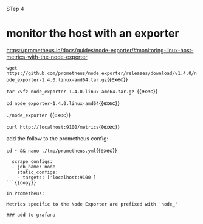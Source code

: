 STep 4

# monitor the host with an exporter

https://prometheus.io/docs/guides/node-exporter/#monitoring-linux-host-metrics-with-the-node-exporter


`wget https://github.com/prometheus/node_exporter/releases/download/v1.4.0/node_exporter-1.4.0.linux-amd64.tar.gz`{{exec}}

`tar xvfz node_exporter-1.4.0.linux-amd64.tar.gz `{{exec}}

`cd node_exporter-1.4.0.linux-amd64`{{exec}}

`./node_exporter `{{exec}}

`curl http://localhost:9100/metrics`{{exec}}

add the follow to the prometheus config:

`cd ~ && nano ./tmp/prometheus.yml`{{exec}}

```
  scrape_configs:
  - job_name: node
    static_configs:
    - targets: ['localhost:9100']
```{{copy}}

In Prometheus:

Metrics specific to the Node Exporter are prefixed with 'node_'

### add to grafana